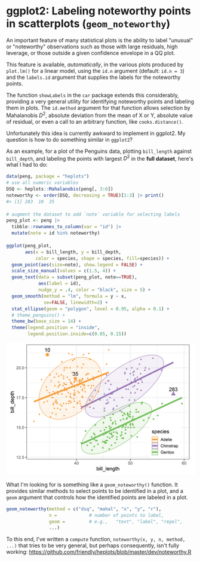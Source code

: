 # ggplot2: Labeling noteworthy points in scatterplots (`geom_noteworthy`)

An important feature of many statistical plots is the ability to label "unusual" or "noteworthy"
observations such as those with large residuals, high leverage, or those outside a given confidence
envelope in a QQ plot. 

This feature is available, _automatically_, in the various plots produced by `plot.lm()` for a linear model,
using the `id.n` argument (default: `id.n = 3`) and the `labels.id` argument that supplies the labels
for the noteworthy points.

The function `showLabels` in the `car` package extends this considerably, providing a very general
utility for identifying noteworthy points and labeling them in plots. The `id.method` argument for
that function allows selection by Mahalanobis $D^2$, absolute deviation from the mean of X or Y,
absolute value of residual, or even a call to an arbitrary function, like `cooks.distance()`.

Unfortunately this idea is currently awkward to implement in ggplot2. My question is how to do something
similar in `ggplot2`?

As an example, for a plot of the Penguins data, plotting `bill_length` against `bill_depth`, and
labeling the points with largest $D^2$ in the **full dataset**, here's what I had to do:

```r
data(peng, package = "heplots")
# use all numeric variables
DSQ <- heplots::Mahalanobis(peng[, 3:6])
noteworthy <- order(DSQ, decreasing = TRUE)[1:3] |> print()
#> [1] 283  10  35

# augment the dataset to add `note` variable for selecting labels
peng_plot <- peng |>
  tibble::rownames_to_column(var = "id") |> 
  mutate(note = id %in% noteworthy)

ggplot(peng_plot, 
       aes(x = bill_length, y = bill_depth,
           color = species, shape = species, fill=species)) +
  geom_point(aes(size=note), show.legend = FALSE) +
  scale_size_manual(values = c(1.5, 4)) +
  geom_text(data = subset(peng_plot, note==TRUE),
            aes(label = id),
            nudge_y = .4, color = "black", size = 5) +
  geom_smooth(method = "lm", formula = y ~ x,
              se=FALSE, linewidth=2) +
  stat_ellipse(geom = "polygon", level = 0.95, alpha = 0.1) +
  # theme_penguins() +
  theme_bw(base_size = 14) +
  theme(legend.position = "inside",
        legend.position.inside=c(0.85, 0.15))
```

![](peng-noteworthy.png)

What I'm looking for is something like a `geom_noteworthy()` function. It provides similar methods to select points to be
identified in a plot, and a `geom` argument that controls how the identified points are labeled in a plot.

```r
geom_noteworthy(method = c("dsq", "mahal", "x", "y", "r"),
                n =            # number of points to label,
                geom =         # e.g.,   "text", "label", "repel",
                ...)
```

To this end, I've written a `compute` function, `noteworthy(x, y, n, method, ...)` that tries to be very general,
but perhaps consequently, isn't fully working:
https://github.com/friendly/heplots/blob/master/dev/noteworthy.R







